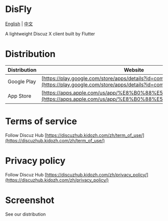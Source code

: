 # DisFly

[English](./README.md) | [中文](./README_zh.md)

A lightweight Discuz X client built by Flutter

# Distribution

| Distribution | Website |
|---|---|
| Google Play | [https://play.google.com/store/apps/details?id=com.kidozh.discuz_flutter](https://play.google.com/store/apps/details?id=com.kidozh.discuz_flutter) |
| App Store | [https://apps.apple.com/us/app/%E8%B0%88%E5%9D%9B/id1601703772](https://apps.apple.com/us/app/%E8%B0%88%E5%9D%9B/id1601703772) |

# Terms of service

Follow Discuz Hub [https://discuzhub.kidozh.com/zh/term_of_use/](https://discuzhub.kidozh.com/zh/term_of_use/)

# Privacy policy

Follow Discuz Hub [https://discuzhub.kidozh.com/zh/privacy_policy/](https://discuzhub.kidozh.com/zh/privacy_policy/)

# Screenshot

See our distribution


